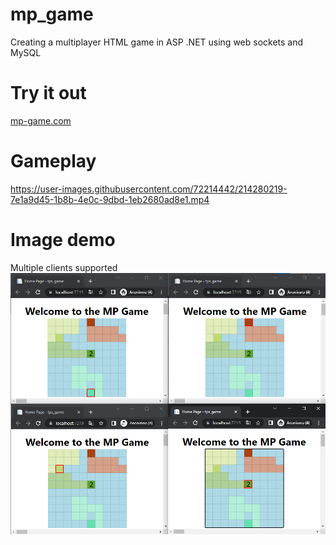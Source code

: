 # mp_game
Creating a multiplayer HTML game in ASP .NET using web sockets and MySQL

# Try it out
[mp-game.com](http://mp-game.com)

# Gameplay
https://user-images.githubusercontent.com/72214442/214280219-7e1a9d45-1b8b-4e0c-9dbd-1eb2680ad8e1.mp4

# Image demo
Multiple clients supported
<img src="demo.png">

